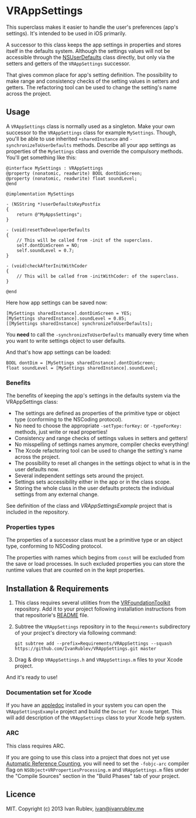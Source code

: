 VRAppSettings
=============

This superclass makes it easier to handle the user's preferences (app's settings). It's intended to be used in iOS primarily.

A successor to this class keeps the app settings in properties and stores itself in the defaults system. Although the settings values will not be accessible through the [NSUserDefaults](https://developer.apple.com/library/ios/documentation/cocoa/reference/foundation/Classes/NSUserDefaults_Class) class directly, but only via the setters and getters of the `VRAppSettings` successor.

That gives common place for app's setting definition. The possibility to make range and consistency checks of the setting values in setters and getters. The refactoring tool can be used to change the setting's name across the project. 

Usage
-----

A `VRAppSettings` class is normally used as a singleton. Make your own successor to the  `VRAppSettings` class for example `MySettings`. Though, you'll be able to use inherited `+sharedInstance` and `-synchronizeToUserDefaults` methods. Describe all your app settings as properties of the `MySettings` class and override the compulsory methods. You'll get something like this:

	@interface MySettings : VRAppSettings
	@property (nonatomic, readwrite) BOOL dontDimScreen;
	@property (nonatomic, readwrite) float soundLevel;
	@end
	
	@implementation MySettings
	
	- (NSString *)userDefaultsKeyPostfix
	{
	    return @"MyAppsSettings";
	}
	
	- (void)resetToDeveloperDefaults
	{ 
		// This will be called from -init of the superclass.
	    self.dontDimScreen = NO;
	    self.soundLevel = 0.7;
	}
	
	- (void)checkAfterInitWithCoder
	{
		// This will be called from -initWithCoder: of the superclass.
	}
	
	@end

Here how app settings can be saved now:

	[MySettings sharedInstance].dontDimScreen = YES;
	[MySettings sharedInstance].soundLevel = 0.85;
	[[MySettings sharedInstance] synchronizeToUserDefaults];

You __need__ to call the `-synchronizeToUserDefaults` manually every time when you want to write settings object to user defaults.

And that's how app settings can be loaded:

	BOOL dontDim = [MySettings sharedInstance].dontDimScreen;
	float soundLevel = [MySettings sharedInstance].soundLevel;

### Benefits

The benefits of keeping the app's settings in the defaults system via the VRAppSettings class:

* The settings are defined as properties of the primitive type or object type (conforming to the NSCoding protocol).
* No need to choose the appropriate `-setType:forKey:` or `-typeForKey:` methods, just write or read properties!
* Consistency and range checks of settings values in setters and getters!
* No misspelling of settings names anymore, compiler checks everything!
* The Xcode refactoring tool can be used to change the setting's name across the project.
* The possibility to reset all changes in the settings object to what is in the user defaults now.
* Several independent settings sets around the project.
* Settings sets accessibility either in the app or in the class scope.
* Storing the whole class in the user defaults protects the individual settings from any external change.

See definition of the class and _VRAppSettingsExample_ project that is included in the repository.

### Properties types

The properties of a successor class must be a primitive type or an object type, conforming to NSCoding protocol.

The properties with names which begins from `const` will be excluded from the save or load processes. In such excluded properties you can store the runtime values that are counted on in the kept properties.

Installation & Requirements
------------

1. This class requires several utilities from the  [VRFoundationToolkit](https://github.com/IvanRublev/VRFoundationToolkit) repository. Add it to your project following installation instructions from that repositorie's [README](https://github.com/IvanRublev/VRFoundationToolkit/blob/master/README.md) file.
2. Subtree the `VRAppSettings` repository in to the `Requirements` subdirectory of your project's directory via following command:
	
	```git subtree add --prefix=Requirements/VRAppSettings --squash https://github.com/IvanRublev/VRAppSettings.git master```
		
3. Drag & drop `VRAppSettings.h` and `VRAppSettings.m` files to your Xcode project.

And it's ready to use! 

### Documentation set for Xcode

If you have an [appledoc](https://github.com/tomaz/appledoc) installed in your system you can open the `VRAppSettingsExample` project and build the `Docset for Xcode` target. This will add description of the `VRAppSettings` class to your Xcode help system.

### ARC

This class requires ARC.

If you are going to use this class into a project that does not yet use [Automatic Reference Counting](http://clang.llvm.org/docs/AutomaticReferenceCounting.html), you will need to set the `-fobjc-arc` compiler flag on `NSObject+VRPropertiesProcessing.m` and `VRAppSettings.m` files under the "Compile Sources" section in the "Build Phases" tab of your project.

Licence
-------

MIT. Copyright (c) 2013 Ivan Rublev, ivan@ivanrublev.me 